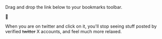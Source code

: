 Drag and drop the link below to your bookmarks toolbar.

<a id="bookmarklet">💙</a>

When you are on twitter and click on it, you'll stop seeing stuff posted by verified ~~twitter~~ X accounts, and feel much more relaxed.

<script>
  const link = document.getElementById("bookmarklet");
  link.href = "(javascript:(function() { function removeVerified() { const posts = [...document.querySelectorAll('.r-1adg3ll')]; const verified = posts.filter(post => post.querySelector(`[data-testid='icon-verified']`)); for(let post of verified) { post.style.display = 'none'; } } setInterval(removeVerified, 500); })();)";
</script>
